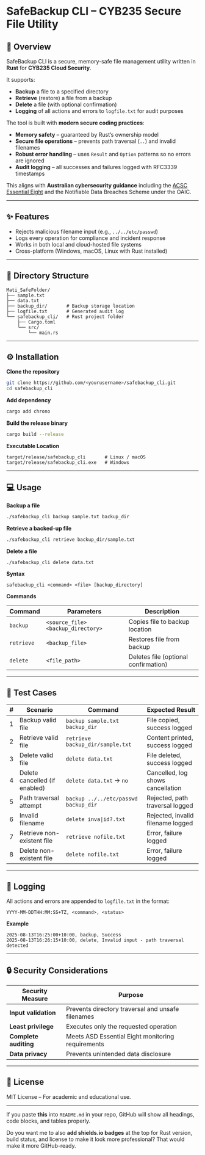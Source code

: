 
# SafeBackup CLI – CYB235 Secure File Utility

## 📌 Overview

SafeBackup CLI is a secure, memory-safe file management utility written in **Rust** for **CYB235 Cloud Security**.

It supports:

* **Backup** a file to a specified directory
* **Retrieve** (restore) a file from a backup
* **Delete** a file (with optional confirmation)
* **Logging** of all actions and errors to `logfile.txt` for audit purposes

The tool is built with **modern secure coding practices**:

* **Memory safety** – guaranteed by Rust’s ownership model
* **Secure file operations** – prevents path traversal (`..`) and invalid filenames
* **Robust error handling** – uses `Result` and `Option` patterns so no errors are ignored
* **Audit logging** – all successes and failures logged with RFC3339 timestamps

This aligns with **Australian cybersecurity guidance** including the [ACSC Essential Eight](https://www.cyber.gov.au/acsc/essential-eight) and the Notifiable Data Breaches Scheme under the OAIC.

---

## ✨ Features

* Rejects malicious filename input (e.g., `../../etc/passwd`)
* Logs every operation for compliance and incident response
* Works in both local and cloud-hosted file systems
* Cross-platform (Windows, macOS, Linux with Rust installed)

---

## 📂 Directory Structure

```
Mati_SafeFolder/
├── sample.txt
├── data.txt
├── backup_dir/       # Backup storage location
├── logfile.txt       # Generated audit log
└── safebackup_cli/   # Rust project folder
    ├── Cargo.toml
    └── src/
        └── main.rs
```

---

## ⚙️ Installation

**Clone the repository**

```bash
git clone https://github.com/<yourusername>/safebackup_cli.git
cd safebackup_cli
```

**Add dependency**

```bash
cargo add chrono
```

**Build the release binary**

```bash
cargo build --release
```

**Executable Location**

```
target/release/safebackup_cli       # Linux / macOS
target/release/safebackup_cli.exe   # Windows
```

---

## 💻 Usage

**Backup a file**

```bash
./safebackup_cli backup sample.txt backup_dir
```

**Retrieve a backed-up file**

```bash
./safebackup_cli retrieve backup_dir/sample.txt
```

**Delete a file**

```bash
./safebackup_cli delete data.txt
```

**Syntax**

```
safebackup_cli <command> <file> [backup_directory]
```

**Commands**

| Command    | Parameters                         | Description                          |
| ---------- | ---------------------------------- | ------------------------------------ |
| `backup`   | `<source_file> <backup_directory>` | Copies file to backup location       |
| `retrieve` | `<backup_file>`                    | Restores file from backup            |
| `delete`   | `<file_path>`                      | Deletes file (optional confirmation) |

---

## 🧪 Test Cases

| # | Scenario                      | Command                              | Expected Result                   |
| - | ----------------------------- | ------------------------------------ | --------------------------------- |
| 1 | Backup valid file             | `backup sample.txt backup_dir`       | File copied, success logged       |
| 2 | Retrieve valid file           | `retrieve backup_dir/sample.txt`     | Content printed, success logged   |
| 3 | Delete valid file             | `delete data.txt`                    | File deleted, success logged      |
| 4 | Delete cancelled (if enabled) | `delete data.txt` → `no`             | Cancelled, log shows cancellation |
| 5 | Path traversal attempt        | `backup ../../etc/passwd backup_dir` | Rejected, path traversal logged   |
| 6 | Invalid filename              | `delete inva\|id?.txt`               | Rejected, invalid filename logged |
| 7 | Retrieve non-existent file    | `retrieve nofile.txt`                | Error, failure logged             |
| 8 | Delete non-existent file      | `delete nofile.txt`                  | Error, failure logged             |

---

## 📝 Logging

All actions and errors are appended to `logfile.txt` in the format:

```
YYYY-MM-DDTHH:MM:SS+TZ, <command>, <status>
```

**Example**

```
2025-08-13T16:25:00+10:00, backup, Success
2025-08-13T16:26:15+10:00, delete, Invalid input - path traversal detected
```

---

## 🔒 Security Considerations

| Security Measure      | Purpose                                           |
| --------------------- | ------------------------------------------------- |
| **Input validation**  | Prevents directory traversal and unsafe filenames |
| **Least privilege**   | Executes only the requested operation             |
| **Complete auditing** | Meets ASD Essential Eight monitoring requirements |
| **Data privacy**      | Prevents unintended data disclosure               |

---

## 📜 License

MIT License – For academic and educational use.

---

If you paste **this** into `README.md` in your repo, GitHub will show all headings, code blocks, and tables properly.

Do you want me to also **add shields.io badges** at the top for Rust version, build status, and license to make it look more professional? That would make it more GitHub-ready.
